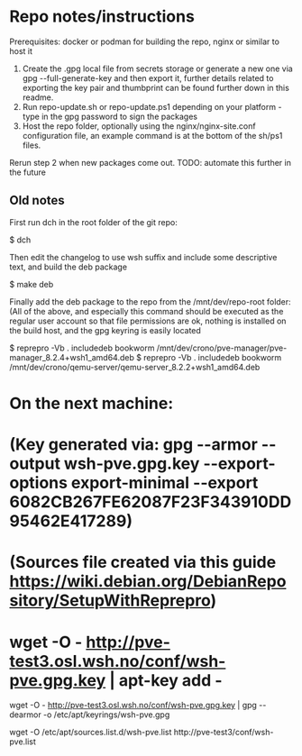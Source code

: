 # Repo notes/instructions

Prerequisites: docker or podman for building the repo, nginx or similar to host it

1. Create the .gpg local file from secrets storage or generate a new one via gpg --full-generate-key and then export it, further details related to exporting the key pair and thumbprint can be found further down in this readme.
2. Run repo-update.sh or repo-update.ps1 depending on your platform - type in the gpg password to sign the packages
3. Host the repo folder, optionally using the nginx/nginx-site.conf configuration file, an example command is at the bottom of the sh/ps1 files.

Rerun step 2 when new packages come out.
TODO: automate this further in the future

## Old notes

First run dch in the root folder of the git repo:

$ dch

Then edit the changelog to use wsh suffix and include some descriptive text, and build the deb package

$ make deb

Finally add the deb package to the repo from the /mnt/dev/repo-root folder:
(All of the above, and especially this command should be executed as the regular user account so that file permissions are ok, nothing is installed on the build host, and the gpg keyring is easily located

$ reprepro -Vb . includedeb bookworm /mnt/dev/crono/pve-manager/pve-manager_8.2.4+wsh1_amd64.deb
$ reprepro -Vb . includedeb bookworm /mnt/dev/crono/qemu-server/qemu-server_8.2.2+wsh1_amd64.deb

# On the next machine:
# (Key generated via: gpg --armor --output wsh-pve.gpg.key --export-options export-minimal --export 6082CB267FE62087F23F343910DD95462E417289)
# (Sources file created via this guide https://wiki.debian.org/DebianRepository/SetupWithReprepro)
# wget -O - http://pve-test3.osl.wsh.no/conf/wsh-pve.gpg.key | apt-key add -
wget -O - http://pve-test3.osl.wsh.no/conf/wsh-pve.gpg.key | gpg --dearmor -o /etc/apt/keyrings/wsh-pve.gpg

wget -O /etc/apt/sources.list.d/wsh-pve.list http://pve-test3/conf/wsh-pve.list
